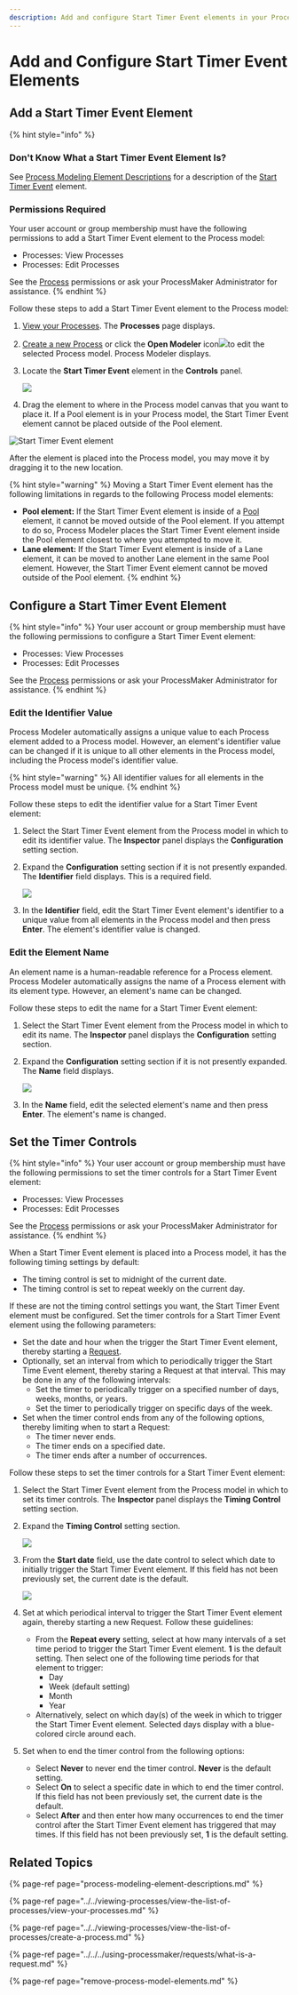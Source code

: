 ```yaml
---
description: Add and configure Start Timer Event elements in your Process model.
---
```


# Add and Configure Start Timer Event Elements

## Add a Start Timer Event Element

{% hint style="info" %}
### Don't Know What a Start Timer Event Element Is?

See [Process Modeling Element Descriptions](process-modeling-element-descriptions.md) for a description of the [Start Timer Event](process-modeling-element-descriptions.md#start-timer-event) element.

### Permissions Required

Your user account or group membership must have the following permissions to add a Start Timer Event element to the Process model:

* Processes: View Processes
* Processes: Edit Processes

See the [Process](../../../processmaker-administration/permission-descriptions-for-users-and-groups.md#processes) permissions or ask your ProcessMaker Administrator for assistance.
{% endhint %}

Follow these steps to add a Start Timer Event element to the Process model:

1. [View your Processes](https://processmaker.gitbook.io/processmaker-4-community/-LPblkrcFWowWJ6HZdhC/~/drafts/-LRhVZm0ddxDcGGdN5ZN/primary/designing-processes/viewing-processes/view-the-list-of-processes/view-your-processes#view-all-processes). The **Processes** page displays.
2. [Create a new Process](../../viewing-processes/view-the-list-of-processes/create-a-process.md) or click the **Open Modeler** icon![](../../../.gitbook/assets/open-modeler-edit-icon-processes-page-processes.png)to edit the selected Process model. Process Modeler displays.
3. Locate the **Start Timer Event** element in the **Controls** panel.  

   ![](../../../.gitbook/assets/start-timer-event-bpmn-side-bar-process-modeler-processes.png)

4. Drag the element to where in the Process model canvas that you want to place it. If a Pool element is in your Process model, the Start Timer Event element cannot be placed outside of the Pool element.

![Start Timer Event element](../../../.gitbook/assets/start-timer-event-process-modeler-processes.png)

After the element is placed into the Process model, you may move it by dragging it to the new location.

{% hint style="warning" %}
Moving a Start Timer Event element has the following limitations in regards to the following Process model elements:

* **Pool element:** If the Start Timer Event element is inside of a [Pool](process-modeling-element-descriptions.md#pool) element, it cannot be moved outside of the Pool element. If you attempt to do so, Process Modeler places the Start Timer Event element inside the Pool element closest to where you attempted to move it.
* **Lane element:** If the Start Timer Event element is inside of a Lane element, it can be moved to another Lane element in the same Pool element. However, the Start Timer Event element cannot be moved outside of the Pool element.
{% endhint %}

## Configure a Start Timer Event Element

{% hint style="info" %}
Your user account or group membership must have the following permissions to configure a Start Timer Event element:

* Processes: View Processes
* Processes: Edit Processes

See the [Process](../../../processmaker-administration/permission-descriptions-for-users-and-groups.md#processes) permissions or ask your ProcessMaker Administrator for assistance.
{% endhint %}

### Edit the Identifier Value

Process Modeler automatically assigns a unique value to each Process element added to a Process model. However, an element's identifier value can be changed if it is unique to all other elements in the Process model, including the Process model's identifier value.

{% hint style="warning" %}
All identifier values for all elements in the Process model must be unique.
{% endhint %}

Follow these steps to edit the identifier value for a Start Timer Event element:

1. Select the Start Timer Event element from the Process model in which to edit its identifier value. The **Inspector** panel displays the **Configuration** setting section.
2. Expand the **Configuration** setting section if it is not presently expanded. The **Identifier** field displays. This is a required field.  

   ![](../../../.gitbook/assets/start-timer-event-configuration-identifier-name-process-modeler-processes.png)

3. In the **Identifier** field, edit the Start Timer Event element's identifier to a unique value from all elements in the Process model and then press **Enter**. The element's identifier value is changed.

### Edit the Element Name

An element name is a human-readable reference for a Process element. Process Modeler automatically assigns the name of a Process element with its element type. However, an element's name can be changed.

Follow these steps to edit the name for a Start Timer Event element:

1. Select the Start Timer Event element from the Process model in which to edit its name. The **Inspector** panel displays the **Configuration** setting section.
2. Expand the **Configuration** setting section if it is not presently expanded. The **Name** field displays.  

   ![](../../../.gitbook/assets/start-timer-event-configuration-identifier-name-process-modeler-processes.png)

3. In the **Name** field, edit the selected element's name and then press **Enter**. The element's name is changed.

## Set the Timer Controls

{% hint style="info" %}
Your user account or group membership must have the following permissions to set the timer controls for a Start Timer Event element:

* Processes: View Processes
* Processes: Edit Processes

See the [Process](../../../processmaker-administration/permission-descriptions-for-users-and-groups.md#processes) permissions or ask your ProcessMaker Administrator for assistance.
{% endhint %}

When a Start Timer Event element is placed into a Process model, it has the following timing settings by default:

* The timing control is set to midnight of the current date.
* The timing control is set to repeat weekly on the current day.

If these are not the timing control settings you want, the Start Timer Event element must be configured. Set the timer controls for a Start Timer Event element using the following parameters:

* Set the date and hour when the trigger the Start Timer Event element, thereby starting a [Request](../../../using-processmaker/requests/what-is-a-request.md).
* Optionally, set an interval from which to periodically trigger the Start Time Event element, thereby staring a Request at that interval. This may be done in any of the following intervals:
  * Set the timer to periodically trigger on a specified number of days, weeks, months, or years.
  * Set the timer to periodically trigger on specific days of the week.
* Set when the timer control ends from any of the following options, thereby limiting when to start a Request:
  * The timer never ends.
  * The timer ends on a specified date.
  * The timer ends after a number of occurrences.

Follow these steps to set the timer controls for a Start Timer Event element:

1. Select the Start Timer Event element from the Process model in which to set its timer controls. The **Inspector** panel displays the **Timing Control** setting section.
2. Expand the **Timing Control** setting section.  

   ![](../../../.gitbook/assets/start-timer-timing-control-process-modeler-processes.png)

3. From the **Start date** field, use the date control to select which date to initially trigger the Start Timer Event element. If this field has not been previously set, the current date is the default.  

   ![](../../../.gitbook/assets/start-timer-event-date-control-process-modeler-processes.png)

4. Set at which periodical interval to trigger the Start Timer Event element again, thereby starting a new Request. Follow these guidelines:
   * From the **Repeat every** setting, select at how many intervals of a set time period to trigger the Start Timer Event element. **1** is the default setting. Then select one of the following time periods for that element to trigger:
     * Day
     * Week \(default setting\)
     * Month
     * Year
   * Alternatively, select on which day\(s\) of the week in which to trigger the Start Timer Event element. Selected days display with a blue-colored circle around each.
5. Set when to end the timer control from the following options:
   * Select **Never** to never end the timer control. **Never** is the default setting.
   * Select **On** to select a specific date in which to end the timer control. If this field has not been previously set, the current date is the default.
   * Select **After** and then enter how many occurrences to end the timer control after the Start Timer Event element has triggered that may times. If this field has not been previously set, **1** is the default setting.

## Related Topics

{% page-ref page="process-modeling-element-descriptions.md" %}

{% page-ref page="../../viewing-processes/view-the-list-of-processes/view-your-processes.md" %}

{% page-ref page="../../viewing-processes/view-the-list-of-processes/create-a-process.md" %}

{% page-ref page="../../../using-processmaker/requests/what-is-a-request.md" %}

{% page-ref page="remove-process-model-elements.md" %}

